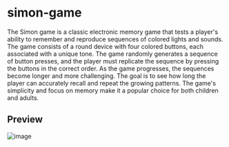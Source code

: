 # simon-game

The Simon game is a classic electronic memory game that tests a player's ability to remember and reproduce sequences of colored lights and sounds. The game consists of a round device with four colored buttons, each associated with a unique tone. The game randomly generates a sequence of button presses, and the player must replicate the sequence by pressing the buttons in the correct order. As the game progresses, the sequences become longer and more challenging. The goal is to see how long the player can accurately recall and repeat the growing patterns. The game's simplicity and focus on memory make it a popular choice for both children and adults.

## Preview
![image](https://github.com/amrmabdelazeem/simon-game/assets/39915155/142342fc-ae95-4fdd-92bd-a102b0176f31)
